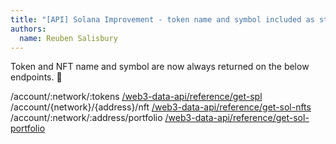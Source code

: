 ```yaml
---
title: "[API] Solana Improvement - token name and symbol included as standard"
authors:
  name: Reuben Salisbury
---
```


Token and NFT name and symbol are now always returned on the below endpoints. 🎉

/account/:network/:tokens [/web3-data-api/reference/get-spl](/web3-data-api/reference/get-spl)
/account/{network}/{address}/nft [/web3-data-api/reference/get-sol-nfts](/web3-data-api/reference/get-sol-nfts)
/account/:network/:address/portfolio [/web3-data-api/reference/get-sol-portfolio](/web3-data-api/reference/get-sol-portfolio)
